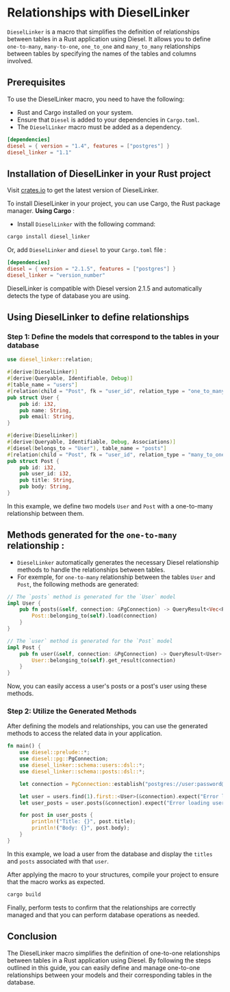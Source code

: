 # Relationships with DieselLinker

`DieselLinker` is a macro that simplifies the definition of relationships between tables in a Rust application using Diesel. 
It allows you to define `one-to-many`, `many-to-one`, `one_to_one` and `many_to_many` relationships between tables by specifying the names of the tables and columns involved.

## Prerequisites
To use the DieselLinker macro, you need to have the following:


- Rust and Cargo installed on your system.
- Ensure that  `Diesel` is added to your dependencies in `Cargo.toml`.
- The `DieselLinker`  macro must be added as a dependency.
    
```toml
[dependencies]
diesel = { version = "1.4", features = ["postgres"] }
diesel_linker = "1.1"
```
## Installation of DieselLinker in your Rust project

Visit [crates.io](https://crates.io/crates/diesel_linker) to get the latest version of DieselLinker.

To install DieselLinker in your project, you can use Cargo, the Rust package manager.
**Using Cargo** : 
- Install `DieselLinker` with the following command:

```bash
cargo install diesel_linker
```
Or, add `DieselLinker` and `diesel` to your `Cargo.toml` file :
```toml
[dependencies]
diesel = { version = "2.1.5", features = ["postgres"] }
diesel_linker = "version_number"
```
DieselLinker is compatible with Diesel version 2.1.5 and automatically detects the type of database you are using.

## Using DieselLinker to define relationships
### Step 1: Define the models that correspond to the tables in your database

```rust
use diesel_linker::relation;

#[derive(DieselLinker)]
#[derive(Queryable, Identifiable, Debug)]
#[table_name = "users"]
#[relation(child = "Post", fk = "user_id", relation_type = "one_to_many")]
pub struct User {
    pub id: i32,
    pub name: String,
    pub email: String,
}

#[derive(DieselLinker)]
#[derive(Queryable, Identifiable, Debug, Associations)]
#[diesel(belongs_to = "User"), table_name = "posts"]
#[relation(child = "Post", fk = "user_id", relation_type = "many_to_one")]
pub struct Post {
    pub id: i32,
    pub user_id: i32,
    pub title: String,
    pub body: String,
}
```
In this example, we define two models `User` and `Post` with a one-to-many relationship between them.

## Methods generated for the `one-to-many` relationship :
- `DieselLinker`  automatically generates the necessary Diesel relationship methods to handle the relationships between tables.
- For exemple, for `one-to-many` relationship between the tables `User` and `Post`, the following methods are generated:
```rust
// The `posts` method is generated for the `User` model
impl User {
    pub fn posts(&self, connection: &PgConnection) -> QueryResult<Vec<Post>> {
        Post::belonging_to(self).load(connection)
    }
}

// The `user` method is generated for the `Post` model
impl Post {
    pub fn user(&self, connection: &PgConnection) -> QueryResult<User> {
        User::belonging_to(self).get_result(connection)
    }
}
```
Now, you can easily access a user's posts or a post's user using these methods.

### Step 2: Utilize the Generated Methods
After defining the models and relationships, you can use the generated methods to access the related data in your application.

```rust
fn main() {
    use diesel::prelude::*;
    use diesel::pg::PgConnection;
    use diesel_linker::schema::users::dsl::*;
    use diesel_linker::schema::posts::dsl::*;

    let connection = PgConnection::establish("postgres://user:password@localhost/mydb").unwrap();

    let user = users.find(1).first::<User>(&connection).expect("Error loading user");
    let user_posts = user.posts(&connection).expect("Error loading user posts");

    for post in user_posts {
        println!("Title: {}", post.title);
        println!("Body: {}", post.body);
    }
}
```
In this example, we load a user from the database and display the `titles` and `posts` associated with that `user`.

After applying the macro to your structures, compile your project to ensure that the macro works as expected.
```bash
cargo build
```
Finally, perform tests to confirm that the relationships are correctly managed and that you can perform database operations as needed.

## Conclusion
The DieselLinker macro simplifies the definition of one-to-one relationships between tables in a Rust application using Diesel. By following the steps outlined in this guide, you can easily define and manage one-to-one relationships between your models and their corresponding tables in the database.
